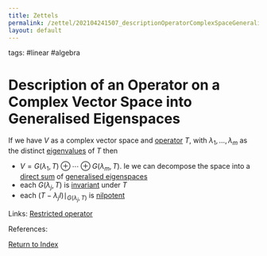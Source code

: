 ```yaml
---
title: Zettels
permalink: /zettel/202104241507_descriptionOperatorComplexSpaceGeneralisedEigenspace
layout: default
---
```

tags: #linear #algebra

# Description of an Operator on a Complex Vector Space into Generalised Eigenspaces

If we have $V$ as a complex vector space and [operator](202102082104_operatorDefinition) $T$, with 
$\lambda_1, \ldots, \lambda_m$ as the distinct [eigenvalues](202102120912_eigenvalueDefinition) of $T$ then

- $V = G(\lambda_1, T) \oplus \cdots \oplus G(\lambda_m, T)$. Ie we can decompose the space into a [direct sum](202102061512_directSumDefinition) of [generalised eigenspaces](202102221242_generalizedEigenspaceDefinition)
- each $G(\lambda_j, T)$ is [invariant](202102120907_invariantSubspace) under $T$
- each $(T - \lambda_j I ) \mid_{G(\lambda_j, T)}$ is [nilpotent](202102221258_nilpotentOperatorDefinition)

Links: [Restricted operator](202102121258_restrictionOperatorDefinition)

References: 

[Return to Index](index)
